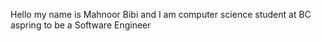 Hello my name is Mahnoor Bibi and I am computer science student at BC aspring to be a Software Engineer
